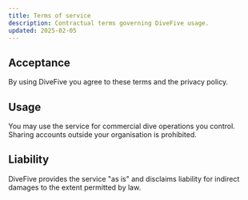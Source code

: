 ```yaml
---
title: Terms of service
description: Contractual terms governing DiveFive usage.
updated: 2025-02-05
---
```


## Acceptance

By using DiveFive you agree to these terms and the privacy policy.

## Usage

You may use the service for commercial dive operations you control. Sharing accounts outside your organisation is prohibited.

## Liability

DiveFive provides the service "as is" and disclaims liability for indirect damages to the extent permitted by law.
